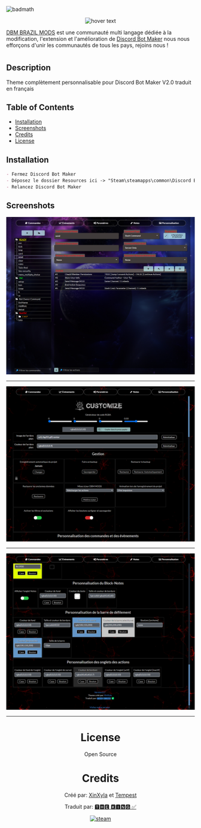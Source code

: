 ![badmath](https://img.shields.io/github/languages/top/lernantino/badmath)

<p align="center">
  <img src="https://cdn.discordapp.com/attachments/1042197137598976111/1091765843450413167/French-DBM.png" width="350" title="hover text">
</p>


<a href="https://discord.gg/HBc9u9tktd" rel="nofollow">DBM BRAZIL MODS</a> est une communauté multi langage dédiée à la modification, l'extension et l'amélioration de <a href="https://store.steampowered.com/app/682130/Discord_Bot_Maker" rel="nofollow">Discord Bot Maker</a> nous nous efforçons d'unir les communautés de tous les pays, rejoins nous !

# <Yossur-Project-Title>

## Description

Theme complètement personnalisable pour Discord Bot Maker V2.0 traduit en français

## Table of Contents

- [Installation](#installation)
- [Screenshots](#screenshots)
- [Credits](#credits)
- [License](#license)

## Installation
```md
- Fermez Discord Bot Maker
- Déposez le dossier Resources ici -> "Steam\steamapps\common\Discord Bot Maker"
- Relancez Discord Bot Maker
```

## Screenshots

![Screen0](Screenshots/04.png)

---
![Screen1](Screenshots/02.png)

---
![Screen2](Screenshots/03.png)

---

<h1 align="center">License</h1>
<p align="center">Open Source</p>


<h1 align="center">Credits</h1>
<p align="center">
  Créé par: <a href="https://discord.com/users/172782058396057602" rel="nofollow">XinXyla</a> et <a href="https://discord.com/users/321400509326032897" rel="nofollow">Tempest</a>
  </p>
<p align="center">Traduit par: <a href="https://discord.com/users/1042087216979116032" rel="nofollow">🆃🅷🅴 🅺🅸🅽🅶 ✅</a>
  </p>
<p align="center">
  <a href="https://disboard.org/fr/server/1042184752674918520" target="_blank" rel="noreferrer"> <img src="https://cdn.discordapp.com/attachments/1042197137598976111/1092019949985337484/discord-loop.gif" alt="steam" width="150" height="150"/>
  </p>
